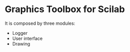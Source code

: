 # Graphics Toolbox for Scilab

It is composed by three modules:
* Logger
* User interface
* Drawing


